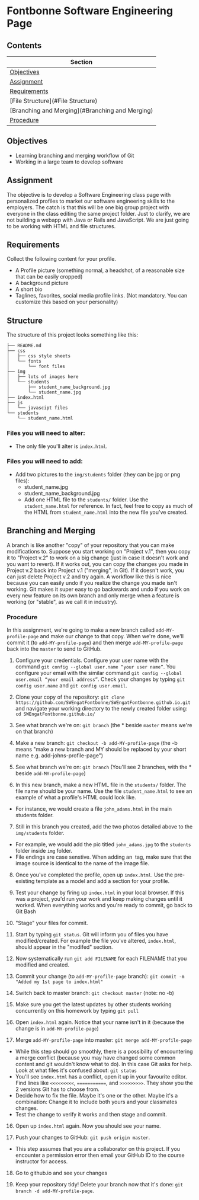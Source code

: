 # Fontbonne Software Engineering Page

## Contents

|Section                            |
|-----------------------------------|
|[Objectives](#objectives)          |
|[Assignment](#assignment)          |
|[Requirements](#requirements)      |
|[File Structure](#File Structure)       |
|[Branching and Merging](#Branching and Merging)|
|[Procedure](#Procedure)            |


## Objectives

* Learning branching and merging workflow of Git
* Working in a large team to develop software


## Assignment

The objective is to develop a Software Engineering class page with personalized profiles to market our software engineering skills to the employers. The catch is that this will be one big group project with everyone in the class editing the same project folder. Just to clarify, we are not building a webapp with Java or Rails and JavaScript. We are just going to be working with HTML and file structures. 

## Requirements
Collect the following content for your profile.
* A Profile picture (something normal, a headshot, of a reasonable size that can be easily cropped)
* A background picture
* A short bio
* Taglines, favorites, social media profile links. (Not mandatory. You can customize this based on your personality)


## Structure

The structure of this project looks something like this:

```text
├── README.md
├── css
│   ├── css style sheets
│   └── fonts
│       └── font files
├── img
│   ├── lots of images here
│   └── students
│       ├── student_name_background.jpg
│       └── student_name.jpg
├── index.html
├── js
│   └── javascipt files
└── students
    └── student_name.html
```

### Files you will need to alter:
* The only file you'll alter is `index.html`. 

### Files you will need to add:
* Add two pictures to the `img/students` folder (they can be jpg or png files): 
  * student_name.jpg
  * student_name_background.jpg
  * Add one HTML file to the `students/` folder. Use the `student_name.html` for reference. In fact, feel free to copy as much of the HTML from `student_name.html` into the new file you've created.

## Branching and Merging
A branch is like another "copy" of your repository that you can make modifications to. Suppose you start working on "Project v.1", then you copy it to "Project v.2" to work on a big change (just in case it doesn't work and you want to revert). If it works out, you can copy the changes you made in Project v.2 back into Project v.1 ("merging", in Git). If it doesn't work, you can just delete Project v.2 and try again.
A workflow like this is nice because you can easily undo if you realize the change you made isn't working. Git makes it super easy to go backwards and undo if you work on every new feature on its own branch and only merge when a feature is working (or "stable", as we call it in industry).


### Procedure
In this assignment, we're going to make a new branch called `add-MY-profile-page` and make our change to that copy. When we're done, we'll commit it (to `add-MY-profile-page`) and then merge `add-MY-profile-page` back into the `master` to send to GitHub.

1.	Configure your credentials. Configure your user name with the command `git config --global user.name “your user name”`. You configure your email with the similar command `git config --global user.email “your email address”`. Check your changes by typing `git config user.name` and `git config user.email`.

2.	Clone your copy of the repository: `git clone https://github.com/SWEngatFontbonne/SWEngatFontbonne.github.io.git` and navigate your working directory to the newly created folder using: `cd SWEngatFontbonne.github.io/`

3.	See what branch we're on: `git branch` (the * beside `master` means we're on that branch)

4.	Make a new branch: `git checkout -b add-MY-profile-page` (the -b means "make a new branch and MY should be replaced by your short name e.g. add-johns-profile-page")

5.	See what branch we're on: `git branch` (You'll see 2 branches, with the * beside `add-MY-profile-page`)

6.	In this new branch, make a new HTML file in the `students/` folder. The file name should be your name. Use the file `student_name.html` to see an example of what a profile's HTML could look like.
  * For instance, we would create a file `john_adams.html` in the main students folder.
  
7.	Still in this branch you created, add the two photos detailed above to the `img/students` folder. 
  * For example, we would add the pic titled `john_adams.jpg` to the `students` folder inside `img` folder.
  * File endings are case senstive. When adding an <image> tag, make sure that the image source is identical to the name of the image file.
  
8.	Once you've completed the profile, open up `index.html`. Use the pre-existing template as a model and add a section for your profile.

9.	Test your change by firing up `index.html` in your local browser. If this was a project, you'd run your work and keep making changes until it worked. When everything works and you're ready to commit, go back to Git Bash

10.	"Stage" your files for commit. 
  1. Start by typing `git status`. Git will inform you of files you have modified/created. For example the file you've altered, `index.html`, should appear in the "modifed" section.
  2. Now systematically run `git add FILENAME` for each FILENAME that you modified and created.

11. Commit your change (to `add-MY-profile-page` branch): `git commit -m "Added my 1st page to index.html"`

12.	Switch back to master branch: `git checkout master` (note: no -b)

13. Make sure you get the latest updates by other students working concurrently on this homework by typing `git pull`

14.	Open `index.html` again. Notice that your name isn't in it (because the change is in `add-MY-profile-page`)

15.	Merge `add-MY-profile-page` into master: `git merge add-MY-profile-page`
  * While this step should go smoothly, there is a possibility of encountering a merge conflict (because you may have changed some common content and git wouldn't know what to do). In this case Git asks for help. Look at what files it's confused about: `git status`
  * You'll see `index.html` has a conflict, open it up in your favourite editor. Find lines like `<<<<<<<<<`, `===========`, and `>>>>>>>>>`. They show you the 2 versions Git has to choose from.
  * Decide how to fix the file. Maybe it's one or the other. Maybe it's a combination: Change it to include both yours and your classmates changes.
  * Test the change to verify it works and then stage and commit.

16.	Open up `index.html` again. Now you should see your name.

17.	Push your changes to GitHub: `git push origin master`. 
  * This step assumes that you are a collaborator on this project. If you encounter a permission error then email your GitHub ID to the course instructor for access.

18. Go to github.io and see your changes

19. Keep your repository tidy! Delete your branch now that it's done: `git branch -d add-MY-profile-page`.

